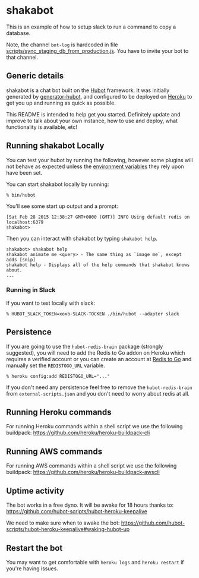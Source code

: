 # shakabot

This is an example of how to setup slack to run a command to copy a database.

Note, the channel `bot-log` is hardcoded in file [scripts/sync_staging_db_from_production.js](https://github.com/shakacode/shakabot/blob/master/scripts/sync_staging_db_from_production.js). You have to invite your bot to that channel.

## Generic details

shakabot is a chat bot built on the [Hubot][hubot] framework. It was
initially generated by [generator-hubot][generator-hubot], and configured to be
deployed on [Heroku][heroku] to get you up and running as quick as possible.

This README is intended to help get you started. Definitely update and improve
to talk about your own instance, how to use and deploy, what functionality is
available, etc!

[heroku]: http://www.heroku.com
[hubot]: http://hubot.github.com
[generator-hubot]: https://github.com/github/generator-hubot

## Running shakabot Locally

You can test your hubot by running the following, however some plugins will not
behave as expected unless the [environment variables](#configuration) they rely
upon have been set.

You can start shakabot locally by running:

    % bin/hubot

You'll see some start up output and a prompt:

    [Sat Feb 28 2015 12:38:27 GMT+0000 (GMT)] INFO Using default redis on localhost:6379
    shakabot>

Then you can interact with shakabot by typing `shakabot help`.

    shakabot> shakabot help
    shakabot animate me <query> - The same thing as `image me`, except adds [snip]
    shakabot help - Displays all of the help commands that shakabot knows about.
    ...

### Running in Slack

If you want to test locally with slack:

    % HUBOT_SLACK_TOKEN=xoxb-SLACK-TOCKEN ./bin/hubot --adapter slack

## Persistence

If you are going to use the `hubot-redis-brain` package (strongly suggested),
you will need to add the Redis to Go addon on Heroku which requires a verified
account or you can create an account at [Redis to Go][redistogo] and manually
set the `REDISTOGO_URL` variable.

    % heroku config:add REDISTOGO_URL="..."

If you don't need any persistence feel free to remove the `hubot-redis-brain`
from `external-scripts.json` and you don't need to worry about redis at all.

[redistogo]: https://redistogo.com/

## Running Heroku commands

For running Heroku commands within a shell script we use the following buildpack: https://github.com/heroku/heroku-buildpack-cli

## Running AWS commands

For running AWS commands within a shell script we use the following buildpack: https://github.com/heroku/heroku-buildpack-awscli

## Uptime activity

The bot works in a free dyno. It will be awake for 18 hours thanks to: https://github.com/hubot-scripts/hubot-heroku-keepalive

We need to make sure when to awake the bot: https://github.com/hubot-scripts/hubot-heroku-keepalive#waking-hubot-up

## Restart the bot

You may want to get comfortable with `heroku logs` and `heroku restart` if
you're having issues.
